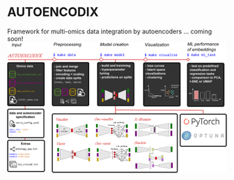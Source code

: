 # AUTOENCODIX
Framework for multi-omics data integration by autoencoders ... coming soon!
![Framework overview](pipeline_overview.png "Framework")
